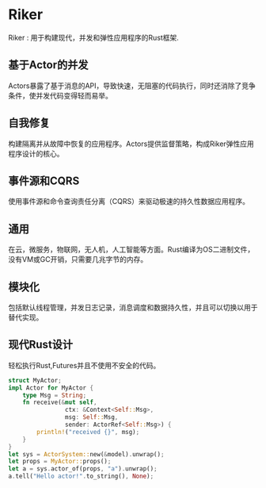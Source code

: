 # Riker

Riker : 用于构建现代，并发和弹性应用程序的Rust框架.

## 基于Actor的并发

Actors暴露了基于消息的API，导致快速，无阻塞的代码执行，同时还消除了竞争条件，使并发代码变得轻而易举。

## 自我修复

构建隔离并从故障中恢复的应用程序。Actors提供监督策略，构成Riker弹性应用程序设计的核心。

## 事件源和CQRS

使用事件源和命令查询责任分离（CQRS）来驱动极速的持久性数据应用程序。

## 通用

在云，微服务，物联网，无人机，人工智能等方面。Rust编译为OS二进制文件，没有VM或GC开销，只需要几兆字节的内存。

## 模块化

包括默认线程管理，并发日志记录，消息调度和数据持久性，并且可以切换以用于替代实现。

## 现代Rust设计

轻松执行Rust,Futures并且不使用不安全的代码。

```rust
struct MyActor;
impl Actor for MyActor {
    type Msg = String;
    fn receive(&mut self,
                ctx: &Context<Self::Msg>,
                msg: Self::Msg,
                sender: ActorRef<Self::Msg>) {
        println!("received {}", msg);
    }
}
let sys = ActorSystem::new(&model).unwrap();
let props = MyActor::props();
let a = sys.actor_of(props, "a").unwrap();
a.tell("Hello actor!".to_string(), None);
```